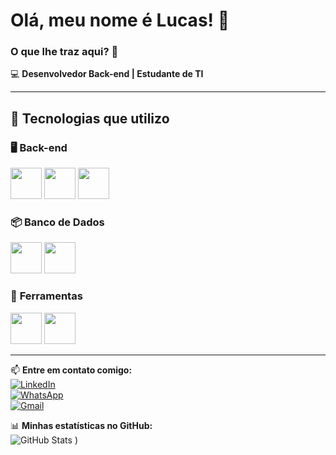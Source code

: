 # Olá, meu nome é Lucas! 👋  
### O que lhe traz aqui? 👀  

💻 **Desenvolvedor Back-end | Estudante de TI**  

---

## 🚀 Tecnologias que utilizo  

### 🖥️ **Back-end**  
<img src="https://github.com/user-attachments/assets/2ba68e69-b333-4065-bd34-0701a0a6da91" width="50"/>  
<img src="https://github.com/user-attachments/assets/73c0f5c8-0a3c-4092-b7de-dc38e863983e" width="50"/>  
<img src="https://github.com/user-attachments/assets/717a53ce-e717-466f-bc06-82876b085cbd" width="50"/>  

### 📦 **Banco de Dados**  
<img src="https://github.com/user-attachments/assets/00a7f1e1-71e1-418f-87cc-7cf2cba6869f" width="50"/>  
<img src="https://github.com/user-attachments/assets/9a84999d-f27f-4233-831e-7a9899a835ee" width="50"/>  

### 🔧 **Ferramentas**  
<img src="https://github.com/user-attachments/assets/579c2261-28f4-4384-97c2-e988e941b1be" width="50"/>  
<img src="https://github.com/user-attachments/assets/3bd2455a-c617-4488-8238-521d45908a4d" width="50"/>  

---



📫 **Entre em contato comigo:**  
[![LinkedIn](https://img.shields.io/badge/LinkedIn-000?style=for-the-badge&logo=linkedin&logoColor=0A66C2)](https://www.linkedin.com/in/seu-perfil)   
[![WhatsApp](https://img.shields.io/badge/WhatsApp-25D366?style=for-the-badge&logo=whatsapp&logoColor=white)](https://wa.me/61983046263)  
[![Gmail](https://img.shields.io/badge/Gmail-EA4335?style=for-the-badge&logo=gmail&logoColor=white)](ffmatheus6@gmail.com)  

📊 **Minhas estatísticas no GitHub:**  
![GitHub Stats](https://github-readme-stats.vercel.app/api?username=LucasdeMatheus&show_icons=true&theme=dark)
)
